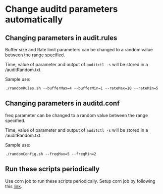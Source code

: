 # Change auditd parameters automatically

## Changing parameters in audit.rules
Buffer size and Rate limit parameters can be changed to a random value between the range specified. 

Time, value of parameter and output of `auditctl -s` will be stored in a /auditRandom.txt.

Sample use:

```
./randomRules.sh --bufferMax=4 --bufferMin=1 --rateMax=10 --rateMin=5
```

## Changing parameters in auditd.conf
freq parameter can be changed to a random value between the range specified.

Time, value of parameter and output of `auditctl -s` will be stored in a /auditRandom.txt.

Sample use:

```
./randomConfig.sh --freqMax=5 --freqMin=2
```

## Run these scripts periodically
Use corn job to run these scripts periodically. Setup corn job by following this [link](https://www.geeksforgeeks.org/how-to-setup-cron-jobs-in-ubuntu/).

